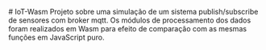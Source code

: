 #  IoT-Wasm
Projeto sobre uma simulação de um sistema publish/subscribe de sensores com broker mqtt. Os módulos de processamento dos dados foram realizados em Wasm para efeito de comparação com as mesmas funções em JavaScript puro.
 
 
